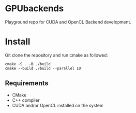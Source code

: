 # GPUbackends

Playground repo for CUDA and OpenCL Backend development.

# Install

Git clone the repository and run cmake as followed:

```bach
cmake -S . -B ./build
cmake --build ./build --parallel 10
```

## Requirements

- CMake
- C++ compiler
- CUDA and/or OpenCL installed on the system

